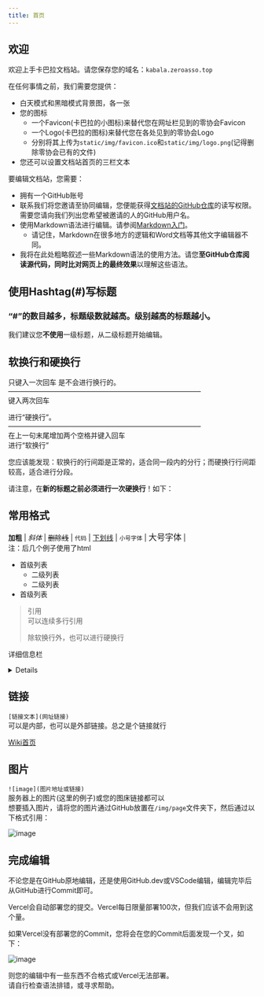 ```yaml
---
title: 首页
---
```


## 欢迎
欢迎上手卡巴拉文档站。请您保存您的域名：```kabala.zeroasso.top```

在任何事情之前，我们需要您提供：
- 白天模式和黑暗模式背景图，各一张
- 您的图标
  - 一个Favicon(卡巴拉的小图标)来替代您在网址栏见到的零协会Favicon
  - 一个Logo(卡巴拉的图标)来替代您在各处见到的零协会Logo
  - 分别将其上传为```static/img/favicon.ico```和```static/img/logo.png```(记得删除零协会已有的文件)
- 您还可以设置文档站首页的三栏文本

要编辑文档站，您需要：
- 拥有一个GitHub账号
- 联系我们将您邀请至协同编辑，您便能获得[文档站的GitHub仓库](https://github.com/ZengXiaoPi/Kabala_Wiki)的读写权限。  
需要您请向我们列出您希望被邀请的人的GitHub用户名。
- 使用Markdown语法进行编辑。请参阅[Markdown入门](https://markdown.com.cn/intro.html)。
  - 请记住，Markdown在很多地方的逻辑和Word文档等其他文字编辑器不同。
- 我将在此处粗略叙述一些Markdown语法的使用方法。请您**至GitHub仓库阅读源代码，同时比对网页上的最终效果**以理解这些语法。

## 使用Hashtag(#)写标题
### “#”的数目越多，标题级数就越高。级别越高的标题越小。
我们建议您**不使用**一级标题，从二级标题开始编辑。

## 软换行和硬换行
只键入一次回车
是不会进行换行的。  
————————————————————————————  
键入两次回车

进行“硬换行”。  
————————————————————————————  
在上一句末尾增加两个空格并键入回车  
进行“软换行”

您应该能发现：软换行的行间距是正常的，适合同一段内的分行；而硬换行行间距较高，适合进行分段。

请注意，在**新的标题之前必须进行一次硬换行**！如下：

## 常用格式
**加粗** | *斜体* | ~~删除线~~ | ```代码``` | <u>下划线</u> | <small>小号字体</small> | <big>大号字体</big> | <!--只有编辑者看得见的注释-->  
注：后几个例子使用了html

- 首级列表
  - 二级列表
  - 二级列表
- 首级列表

> 引用  
> 可以连续多行引用
> 
> 除软换行外，也可以进行硬换行

详细信息栏
<details>

<!--↑此处记得空行-->
这是一个隐藏栏

内部可以置入任何东西。
</details>

<!--↑此处记得空行-->
## 链接
```[链接文本](网址链接)```  
可以是内部，也可以是外部链接。总之是个链接就行

[Wiki首页](https://kabala.zeroasso.top)

## 图片
```![image](图片地址或链接)```  
服务器上的图片(这里的例子)或您的图床链接都可以  
想要插入图片，请将您的图片通过GitHub放置在```/img/page```文件夹下，然后通过以下格式引用：

![image](/img/page/exampleImage.png)

## 完成编辑
不论您是在GitHub原地编辑，还是使用GitHub.dev或VSCode编辑，编辑完毕后从GitHub进行Commit即可。

Vercel会自动部署您的提交。Vercel每日限量部署100次，但我们应该不会用到这个量。

如果Vercel没有部署您的Commit，您将会在您的Commit后面发现一个叉，如下：

![image](/img/page/deployfail.png)

则您的编辑中有一些东西不合格式或Vercel无法部署。  
请自行检查语法排错，或寻求帮助。
